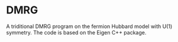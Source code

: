 # DMRG
A triditional DMRG program on the fermion Hubbard model with U(1) symmetry. The code is based on the Eigen C++ package. 

